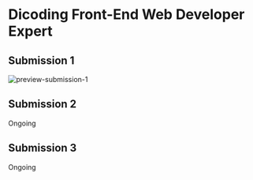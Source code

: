 # Dicoding Front-End Web Developer Expert

## Submission 1

![preview-submission-1](./preview-submission1.png)

## Submission 2

Ongoing

## Submission 3

Ongoing
